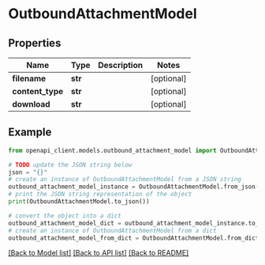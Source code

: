 # OutboundAttachmentModel


## Properties

Name | Type | Description | Notes
------------ | ------------- | ------------- | -------------
**filename** | **str** |  | [optional] 
**content_type** | **str** |  | [optional] 
**download** | **str** |  | [optional] 

## Example

```python
from openapi_client.models.outbound_attachment_model import OutboundAttachmentModel

# TODO update the JSON string below
json = "{}"
# create an instance of OutboundAttachmentModel from a JSON string
outbound_attachment_model_instance = OutboundAttachmentModel.from_json(json)
# print the JSON string representation of the object
print(OutboundAttachmentModel.to_json())

# convert the object into a dict
outbound_attachment_model_dict = outbound_attachment_model_instance.to_dict()
# create an instance of OutboundAttachmentModel from a dict
outbound_attachment_model_from_dict = OutboundAttachmentModel.from_dict(outbound_attachment_model_dict)
```
[[Back to Model list]](../README.md#documentation-for-models) [[Back to API list]](../README.md#documentation-for-api-endpoints) [[Back to README]](../README.md)


